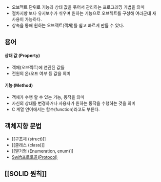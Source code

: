 - 오브젝트 단위로 기능과 상태 값을 묶어서 관리하는 프로그래밍 기법을 의미
- 절차지향 보다 유지보수가 쉬우며 원하는 기능으로 오브젝트를 구성해 여러군대 재사용이 가능하다.
- 상속을 통해 원하는 오브젝트(객체)를 쉽고 빠르게 만들 수 있다.

## 용어
#### 상태 값 (Property)
- 객체(오브젝트)에 연관된 값들
- 전원의 온/오프 여부 등 값을 의미

#### 기능 (Method)
- 객체가 수행 할 수 있는 기능, 동작을 의미
- 자신의 상태를 변경하거나 사용자가 원하는 동작을 수행하는 것을 의미
- C 계열 언어에서는 함수(function)라고도 부른다.

## 객체지향 문법
- [[구조체 (struct)]]
- [[클래스 (class)]]
- [[열거형 (Enumeration, enum)]]
- [Swift프로토콜(Protocol)](Swift_Protocol.md)

## [[SOLID 원칙]]
